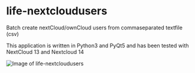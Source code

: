 # life-nextcloudusers
Batch create nextCloud/ownCloud users from commaseparated textfile (csv)


This application is written in Python3 and PyQt5 
and has been tested with NextCloud 13 and Nextcloud 14


![Image of life-nextcloudusers](http://life-edu.eu/images/nextcloudusers2.png)
